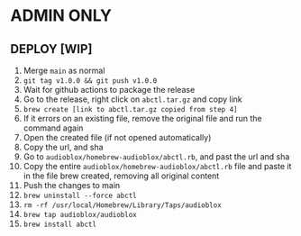 # ADMIN ONLY

## DEPLOY [WIP]

1. Merge `main` as normal
2. `git tag v1.0.0 && git push v1.0.0`
3. Wait for github actions to package the release
4. Go to the release, right click on `abctl.tar.gz` and copy link
5. `brew create [link to abctl.tar.gz copied from step 4]`
6. If it errors on an existing file, remove the original file and run the command again
7. Open the created file (if not opened automatically)
8. Copy the url, and sha
9. Go to `audioblox/homebrew-audioblox/abctl.rb`, and past the url and sha
10. Copy the entire `audioblox/homebrew-audioblox/abctl.rb` file and paste it in the file brew created, removing all original content
11. Push the changes to main
12. `brew uninstall --force abctl`
13. `rm -rf /usr/local/Homebrew/Library/Taps/audioblox`
14. `brew tap audioblox/audioblox`
15. `brew install abctl`

